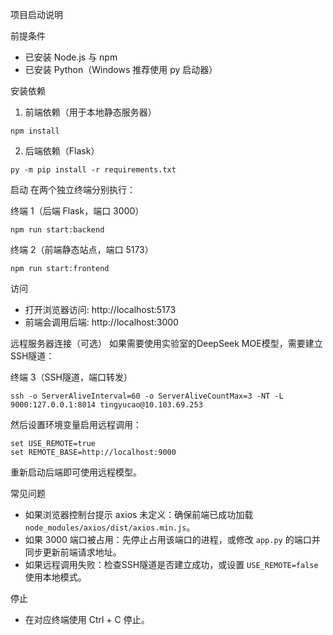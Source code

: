 项目启动说明

前提条件
- 已安装 Node.js 与 npm
- 已安装 Python（Windows 推荐使用 py 启动器）

安装依赖
1) 前端依赖（用于本地静态服务器）
```
npm install
```
2) 后端依赖（Flask）
```
py -m pip install -r requirements.txt
```

启动
在两个独立终端分别执行：

终端 1（后端 Flask，端口 3000）
```
npm run start:backend
```

终端 2（前端静态站点，端口 5173）
```
npm run start:frontend
```

访问
- 打开浏览器访问: http://localhost:5173
- 前端会调用后端: http://localhost:3000

远程服务器连接（可选）
如果需要使用实验室的DeepSeek MOE模型，需要建立SSH隧道：

终端 3（SSH隧道，端口转发）
```
ssh -o ServerAliveInterval=60 -o ServerAliveCountMax=3 -NT -L 9000:127.0.0.1:8014 tingyucao@10.103.69.253
```

然后设置环境变量启用远程调用：
```
set USE_REMOTE=true
set REMOTE_BASE=http://localhost:9000
```

重新启动后端即可使用远程模型。

常见问题
- 如果浏览器控制台提示 axios 未定义：确保前端已成功加载 `node_modules/axios/dist/axios.min.js`。
- 如果 3000 端口被占用：先停止占用该端口的进程，或修改 `app.py` 的端口并同步更新前端请求地址。
- 如果远程调用失败：检查SSH隧道是否建立成功，或设置 `USE_REMOTE=false` 使用本地模式。

停止
- 在对应终端使用 Ctrl + C 停止。
